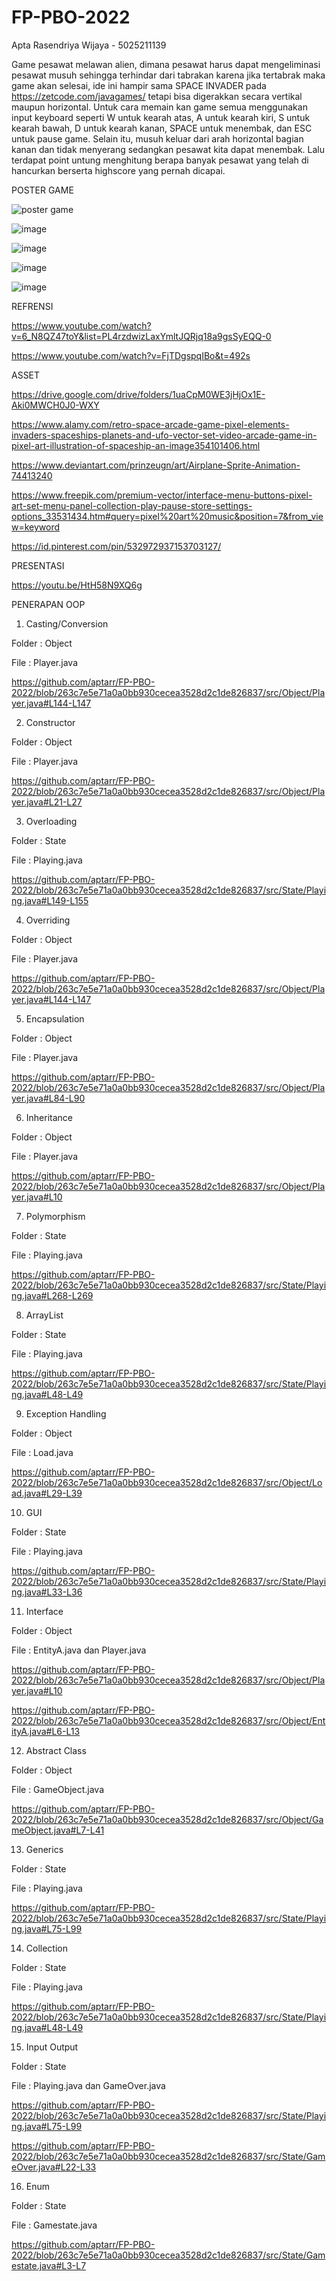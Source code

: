 # FP-PBO-2022
Apta Rasendriya Wijaya - 5025211139

Game pesawat melawan alien, dimana pesawat harus dapat mengeliminasi pesawat musuh sehingga terhindar dari tabrakan karena jika tertabrak maka game akan selesai, ide ini hampir sama SPACE INVADER pada https://zetcode.com/javagames/ tetapi bisa digerakkan secara vertikal maupun horizontal. Untuk cara memain kan game semua menggunakan input keyboard seperti W untuk kearah atas, A untuk kearah kiri, S untuk kearah bawah, D untuk kearah kanan, SPACE untuk menembak, dan ESC untuk pause game. Selain itu, musuh keluar dari arah horizontal bagian kanan dan tidak menyerang sedangkan pesawat kita dapat menembak. Lalu terdapat point untung menghitung berapa banyak pesawat yang telah di hancurkan berserta highscore yang pernah dicapai.

POSTER GAME

![poster game](https://user-images.githubusercontent.com/116022017/207309698-15590714-5aaa-4c9c-a204-2ae1d9ee8831.png)

![image](https://user-images.githubusercontent.com/116022017/206915405-9405dbf7-6121-4740-b2d0-6172c2be588e.png)

![image](https://user-images.githubusercontent.com/116022017/206915446-1b3740eb-f56d-4751-beef-e08205099cd9.png)

![image](https://user-images.githubusercontent.com/116022017/206915430-60911cef-29e6-4b88-90a6-34191c53daf2.png)

![image](https://user-images.githubusercontent.com/116022017/206915470-e6115c47-a020-4f02-b257-475e95febe12.png)

REFRENSI

https://www.youtube.com/watch?v=6_N8QZ47toY&list=PL4rzdwizLaxYmltJQRjq18a9gsSyEQQ-0

https://www.youtube.com/watch?v=FjTDgspqIBo&t=492s

ASSET

https://drive.google.com/drive/folders/1uaCpM0WE3jHjOx1E-Aki0MWCH0J0-WXY

https://www.alamy.com/retro-space-arcade-game-pixel-elements-invaders-spaceships-planets-and-ufo-vector-set-video-arcade-game-in-pixel-art-illustration-of-spaceship-an-image354101406.html

https://www.deviantart.com/prinzeugn/art/Airplane-Sprite-Animation-74413240

https://www.freepik.com/premium-vector/interface-menu-buttons-pixel-art-set-menu-panel-collection-play-pause-store-settings-options_33531434.htm#query=pixel%20art%20music&position=7&from_view=keyword

https://id.pinterest.com/pin/532972937153703127/

PRESENTASI

https://youtu.be/HtH58N9XQ6g

PENERAPAN OOP

1. Casting/Conversion

Folder : Object

File : Player.java

https://github.com/aptarr/FP-PBO-2022/blob/263c7e5e71a0a0bb930cecea3528d2c1de826837/src/Object/Player.java#L144-L147

2. Constructor

Folder : Object

File : Player.java

https://github.com/aptarr/FP-PBO-2022/blob/263c7e5e71a0a0bb930cecea3528d2c1de826837/src/Object/Player.java#L21-L27

3. Overloading

Folder : State

File : Playing.java

https://github.com/aptarr/FP-PBO-2022/blob/263c7e5e71a0a0bb930cecea3528d2c1de826837/src/State/Playing.java#L149-L155

4. Overriding

Folder : Object

File : Player.java

https://github.com/aptarr/FP-PBO-2022/blob/263c7e5e71a0a0bb930cecea3528d2c1de826837/src/Object/Player.java#L144-L147

5. Encapsulation

Folder : Object

File : Player.java

https://github.com/aptarr/FP-PBO-2022/blob/263c7e5e71a0a0bb930cecea3528d2c1de826837/src/Object/Player.java#L84-L90

6. Inheritance

Folder : Object

File : Player.java

https://github.com/aptarr/FP-PBO-2022/blob/263c7e5e71a0a0bb930cecea3528d2c1de826837/src/Object/Player.java#L10

7. Polymorphism

Folder : State

File : Playing.java

https://github.com/aptarr/FP-PBO-2022/blob/263c7e5e71a0a0bb930cecea3528d2c1de826837/src/State/Playing.java#L268-L269

8. ArrayList

Folder : State

File : Playing.java

https://github.com/aptarr/FP-PBO-2022/blob/263c7e5e71a0a0bb930cecea3528d2c1de826837/src/State/Playing.java#L48-L49

9. Exception Handling

Folder : Object

File : Load.java
  
https://github.com/aptarr/FP-PBO-2022/blob/263c7e5e71a0a0bb930cecea3528d2c1de826837/src/Object/Load.java#L29-L39

10. GUI

Folder : State

File : Playing.java
    
https://github.com/aptarr/FP-PBO-2022/blob/263c7e5e71a0a0bb930cecea3528d2c1de826837/src/State/Playing.java#L33-L36

11. Interface

Folder : Object

File : EntityA.java dan Player.java

https://github.com/aptarr/FP-PBO-2022/blob/263c7e5e71a0a0bb930cecea3528d2c1de826837/src/Object/Player.java#L10
    
https://github.com/aptarr/FP-PBO-2022/blob/263c7e5e71a0a0bb930cecea3528d2c1de826837/src/Object/EntityA.java#L6-L13

12. Abstract Class

Folder : Object

File : GameObject.java
    
https://github.com/aptarr/FP-PBO-2022/blob/263c7e5e71a0a0bb930cecea3528d2c1de826837/src/Object/GameObject.java#L7-L41

13. Generics

Folder : State

File : Playing.java

https://github.com/aptarr/FP-PBO-2022/blob/263c7e5e71a0a0bb930cecea3528d2c1de826837/src/State/Playing.java#L75-L99
    
14. Collection

Folder : State

File : Playing.java
    
https://github.com/aptarr/FP-PBO-2022/blob/263c7e5e71a0a0bb930cecea3528d2c1de826837/src/State/Playing.java#L48-L49  

15. Input Output

Folder : State

File : Playing.java dan GameOver.java

https://github.com/aptarr/FP-PBO-2022/blob/263c7e5e71a0a0bb930cecea3528d2c1de826837/src/State/Playing.java#L75-L99
    
https://github.com/aptarr/FP-PBO-2022/blob/263c7e5e71a0a0bb930cecea3528d2c1de826837/src/State/GameOver.java#L22-L33 
    
16. Enum
    
Folder : State

File : Gamestate.java

https://github.com/aptarr/FP-PBO-2022/blob/263c7e5e71a0a0bb930cecea3528d2c1de826837/src/State/Gamestate.java#L3-L7

